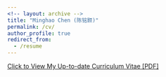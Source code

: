 ```yaml
---
<!-- layout: archive -->
title: "Minghao Chen (陈铭颢)"
permalink: /cv/
author_profile: true
redirect_from:
  - /resume
---
```



[Click to View My Up-to-date Curriculum Vitae [PDF]](http://goatman1.github.io/files/Minghao-Chen-CV-Jan.pdf)

<!-- <embed src="http://goatman1.github.io/files/Minghao-Chen-CV-Jan.pdf" width="650" height="1800" type='application/pdf'> -->








